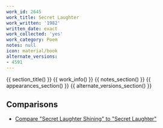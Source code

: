 ```yaml
---
work_id: 2645
work_title: Secret Laughter
work_written: '1982'
written_date: exact
work_collected: 'yes'
work_category: Poem
notes: null
icon: material/book
alternate_versions:
- 4591
---
```


{{ section_title() }}
{{ work_info() }}
{{ notes_section() }}
{{ appearances_section() }}
{{ alternate_versions_section() }}
## Comparisons
- [Compare "Secret Laughter Shining" to "Secret Laughter"](https://bukowski.net/comparisons/secret_laughter.php)